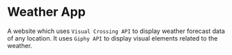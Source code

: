 # Weather App

A website which uses `Visual Crossing API` to display weather forecast data of any location. It uses `Giphy API` to display visual elements related to the weather.
